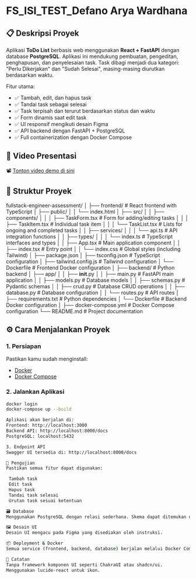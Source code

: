 # FS_ISI_TEST_Defano Arya Wardhana

## 📋 Deskripsi Proyek

Aplikasi **ToDo List** berbasis web menggunakan **React + FastAPI** dengan database **PostgreSQL**. Aplikasi ini mendukung pembuatan, pengeditan, penghapusan, dan penyelesaian task. Task dibagi menjadi dua kategori: "Perlu Dikerjakan" dan "Sudah Selesai", masing-masing diurutkan berdasarkan waktu.

Fitur utama:
- ✅ Tambah, edit, dan hapus task
- ✅ Tandai task sebagai selesai
- ✅ Task terpisah dan terurut berdasarkan status dan waktu
- ✅ Form dinamis saat edit task
- ✅ UI responsif mengikuti desain Figma
- ✅ API backend dengan FastAPI + PostgreSQL
- ✅ Full containerization dengan Docker Compose

## 🎥 Video Presentasi

📽️ [Tonton video demo di sini](https://drive.google.com/file/d/1vY77-DIgToWhl-X5UPKeUfN3Pd3jNLZ_/view?usp=sharing)

## 🧱 Struktur Proyek

fullstack-engineer-assessment/
│
├── frontend/                      # React frontend with TypeScript
│   ├── public/
│   │   └── index.html
│   ├── src/
│   │   ├── components/
│   │   │   ├── TaskForm.tsx       # Form for adding/editing tasks
│   │   │   ├── TaskItem.tsx       # Individual task item
│   │   │   └── TaskList.tsx       # Lists for ongoing and completed tasks
│   │   ├── services/
│   │   │   └── api.ts             # API integration functions
│   │   ├── types/
│   │   │   └── index.ts           # TypeScript interfaces and types
│   │   ├── App.tsx                # Main application component
│   │   ├── index.tsx              # Entry point
│   │   └── index.css              # Global styles (including Tailwind)
│   ├── package.json
│   ├── tsconfig.json              # TypeScript configuration
│   ├── tailwind.config.js         # Tailwind configuration
│   └── Dockerfile                 # Frontend Docker configuration
│
├── backend/                      # Python backend
│   ├── app/
│   │   ├── __init__.py
│   │   ├── main.py               # FastAPI main application 
│   │   ├── models.py             # Database models
│   │   ├── schemas.py            # Pydantic schemas
│   │   ├── crud.py               # Database CRUD operations
│   │   ├── database.py           # Database configuration
│   │   └── routes.py             # API routes
│   ├── requirements.txt          # Python dependencies
│   └── Dockerfile                # Backend Docker configuration
│
├── docker-compose.yml            # Docker Compose configuration
└── README.md                     # Project documentation


## ⚙️ Cara Menjalankan Proyek

### 1. Persiapan

Pastikan kamu sudah menginstall:
- [Docker](https://www.docker.com/)
- [Docker Compose](https://docs.docker.com/compose/)

### 2. Jalankan Aplikasi

```bash / pwsh
docker login
docker-compose up --build

Aplikasi akan berjalan di:
Frontend: http://localhost:3000
Backend API: http://localhost:8000/docs
PostgreSQL: localhost:5432

3. Endpoint API
Swagger UI tersedia di: http://localhost:8000/docs

🧪 Pengujian
Pastikan semua fitur dapat digunakan:

 Tambah task
 Edit task
 Hapus task
 Tandai task selesai
 Urutan task sesuai ketentuan

🗃️ Database
Menggunakan PostgreSQL dengan relasi sederhana. Skema dapat ditemukan di models.py.

🖼️ Desain UI
Desain UI mengacu pada Figma yang disediakan oleh instruksi.

📦 Deployment & Docker
Semua service (frontend, backend, database) berjalan melalui Docker Compose. Konfigurasi masing-masing service tersedia di Dockerfile masing-masing folder.

📌 Catatan
Tanpa framework komponen UI seperti ChakraUI atau shadcn/ui.
Menggunakan lucide-react untuk ikon.